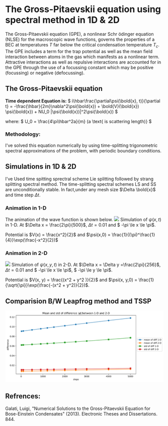 # The Gross-Pitaevskii equation using spectral method in 1D & 2D

The Gross-Pitaevskii equation (GPE), a nonlinear Schr ̈odinger equation (NLSE)
for the macroscopic wave functions, governs the properties of a BEC at temperatures
$T$ far below the critical condensation temperature $T_c$. The GPE includes a term for
the trap potential as well as the mean field interaction between atoms in the gas which
manifests as a nonlinear term. Attractive interactions as well as repulsive interactions
are accounted for in the GPE through the use of a focussing constant which may be
positive (focussing) or negative (defocussing). 

## The Gross-Pitaevskii equation
**Time dependent Equation is:**
$
i\hbar\frac{\partial\psi(\bold{x}, t)}{\partial t} = -\frac{\hbar}{2m}\nabla^2\psi(\bold{x}) + \bold{V}(\bold{x}) \psi(\bold{x})  + NU_0 |\psi(\bold{x})|^2\psi(\bold{x})
$

where:
$
U_0 = \frac{4\pi\hbar^2a}{m} (a \text{ is scattering length)}
$
### Methodology: ###
I've solved this equation numerically by using  time-splitting trigonometric spectral approximations of the problem, with periodic boundary conditions. 
## Simulations in 1D & 2D
I've Used time spitting sprectral scheme Lie splitting followed by strang splitting spectral method.
The time-splitting spectral schemes LS and SS are unconditionally
stable. In fact,under any mesh size $\Delta \bold{x}$ and time step $\Delta t$.

### Animation in 1-D
The animation of the wave function is shown below.
![](spectral-1D.gif)
Simulation of $\psi(x, t)$ in 1-D. At $\Delta x = \frac{2\pi}{500}$, $\Delta t = 0.01$ and $ -\pi \le x \le \pi$.

Potential is $V(x) = \frac{x^2}{2}$ and $\psi(x,0) = \frac{1}{(\pi)^\frac{1}{4}}\exp(\frac{-x^2}{2})$

### Animation in 2-D
![](spectral-2D.gif)
Simulation of $\psi(x,y, t)$ in 2-D. At $\Delta x = \Delta y =\frac{2\pi}{256}$, $\Delta t = 0.01$ and $ -\pi \le x \le \pi$, $ -\pi \le y \le \pi$.

Potential is $V(x, y) = \frac{(x^2 + y^2 )}{2}$ and $\psi(x, y,0) = \frac{1}{\sqrt{\pi}}\exp(\frac{-(x^2 + y^2)}{2})$.

## Comparision B/W Leapfrog method and TSSP ##
![](diff.png)


## Refrences: ##

Galati, Luigi, "Numerical Solutions to the Gross-Pitaevskii Equation for Bose-Einstein 
Condensates" (2013). Electronic Theses and Dissertations. 844. 


